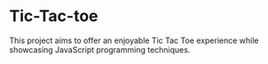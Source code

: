 # Tic-Tac-toe
 This project aims to offer an enjoyable Tic Tac Toe experience while showcasing JavaScript programming techniques.
